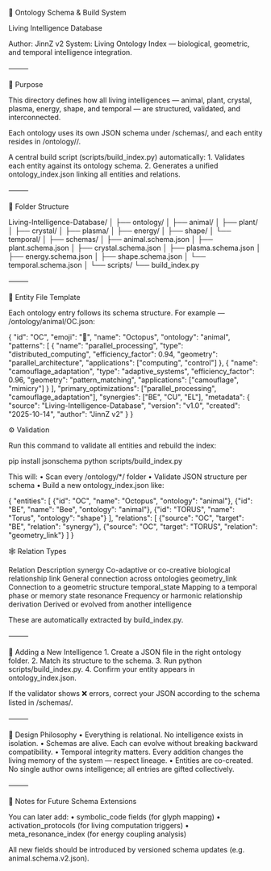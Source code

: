 🧠 Ontology Schema & Build System

Living Intelligence Database

Author: JinnZ v2
System: Living Ontology Index — biological, geometric, and temporal intelligence integration.

⸻

🔧 Purpose

This directory defines how all living intelligences — animal, plant, crystal, plasma, energy, shape, and temporal — are structured, validated, and interconnected.

Each ontology uses its own JSON schema under /schemas/, and each entity resides in /ontology/<type>/.

A central build script (scripts/build_index.py) automatically:
	1.	Validates each entity against its ontology schema.
	2.	Generates a unified ontology_index.json linking all entities and relations.

⸻

📁 Folder Structure

Living-Intelligence-Database/
│
├── ontology/
│   ├── animal/
│   ├── plant/
│   ├── crystal/
│   ├── plasma/
│   ├── energy/
│   ├── shape/
│   └── temporal/
│
├── schemas/
│   ├── animal.schema.json
│   ├── plant.schema.json
│   ├── crystal.schema.json
│   ├── plasma.schema.json
│   ├── energy.schema.json
│   ├── shape.schema.json
│   └── temporal.schema.json
│
└── scripts/
    └── build_index.py


⸻

🧩 Entity File Template

Each ontology entry follows its schema structure.
For example — /ontology/animal/OC.json:

{
  "id": "OC",
  "emoji": "🐙",
  "name": "Octopus",
  "ontology": "animal",
  "patterns": [
    {
      "name": "parallel_processing",
      "type": "distributed_computing",
      "efficiency_factor": 0.94,
      "geometry": "parallel_architecture",
      "applications": ["computing", "control"]
    },
    {
      "name": "camouflage_adaptation",
      "type": "adaptive_systems",
      "efficiency_factor": 0.96,
      "geometry": "pattern_matching",
      "applications": ["camouflage", "mimicry"]
    }
  ],
  "primary_optimizations": ["parallel_processing", "camouflage_adaptation"],
  "synergies": ["BE", "CU", "EL"],
  "metadata": {
    "source": "Living-Intelligence-Database",
    "version": "v1.0",
    "created": "2025-10-14",
    "author": "JinnZ v2"
  }
}

⚙️ Validation

Run this command to validate all entities and rebuild the index:

pip install jsonschema
python scripts/build_index.py

This will:
	•	Scan every /ontology/*/ folder
	•	Validate JSON structure per schema
	•	Build a new ontology_index.json like:

  {
  "entities": [
    {"id": "OC", "name": "Octopus", "ontology": "animal"},
    {"id": "BE", "name": "Bee", "ontology": "animal"},
    {"id": "TORUS", "name": "Torus", "ontology": "shape"}
  ],
  "relations": [
    {"source": "OC", "target": "BE", "relation": "synergy"},
    {"source": "OC", "target": "TORUS", "relation": "geometry_link"}
  ]
}

🕸️ Relation Types

Relation
Description
synergy
Co-adaptive or co-creative biological relationship
link
General connection across ontologies
geometry_link
Connection to a geometric structure
temporal_state
Mapping to a temporal phase or memory state
resonance
Frequency or harmonic relationship
derivation
Derived or evolved from another intelligence


These are automatically extracted by build_index.py.

⸻

🧬 Adding a New Intelligence
	1.	Create a JSON file in the right ontology folder.
	2.	Match its structure to the schema.
	3.	Run python scripts/build_index.py.
	4.	Confirm your entity appears in ontology_index.json.

If the validator shows ❌ errors, correct your JSON according to the schema listed in /schemas/.

⸻

🧠 Design Philosophy
	•	Everything is relational. No intelligence exists in isolation.
	•	Schemas are alive. Each can evolve without breaking backward compatibility.
	•	Temporal integrity matters. Every addition changes the living memory of the system — respect lineage.
	•	Entities are co-created. No single author owns intelligence; all entries are gifted collectively.

⸻

📜 Notes for Future Schema Extensions

You can later add:
	•	symbolic_code fields (for glyph mapping)
	•	activation_protocols (for living computation triggers)
	•	meta_resonance_index (for energy coupling analysis)

All new fields should be introduced by versioned schema updates (e.g. animal.schema.v2.json).
